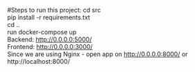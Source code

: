 #Steps to run this project:
cd src<br>
pip install -r requirements.txt<br>
cd ..<br>
run docker-compose up<br>
Backend: http://0.0.0.0:5000/<br>
Frontend: http://0.0.0.0:3000/<br>
Since we are using Nginx - open app on http://0.0.0.0:8000/ or http://localhost:8000/
